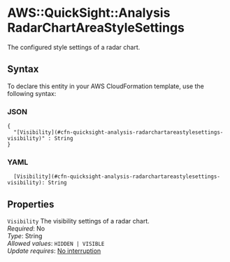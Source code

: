 # AWS::QuickSight::Analysis RadarChartAreaStyleSettings<a name="aws-properties-quicksight-analysis-radarchartareastylesettings"></a>

The configured style settings of a radar chart\.

## Syntax<a name="aws-properties-quicksight-analysis-radarchartareastylesettings-syntax"></a>

To declare this entity in your AWS CloudFormation template, use the following syntax:

### JSON<a name="aws-properties-quicksight-analysis-radarchartareastylesettings-syntax.json"></a>

```
{
  "[Visibility](#cfn-quicksight-analysis-radarchartareastylesettings-visibility)" : String
}
```

### YAML<a name="aws-properties-quicksight-analysis-radarchartareastylesettings-syntax.yaml"></a>

```
  [Visibility](#cfn-quicksight-analysis-radarchartareastylesettings-visibility): String
```

## Properties<a name="aws-properties-quicksight-analysis-radarchartareastylesettings-properties"></a>

`Visibility`  <a name="cfn-quicksight-analysis-radarchartareastylesettings-visibility"></a>
The visibility settings of a radar chart\.  
*Required*: No  
*Type*: String  
*Allowed values*: `HIDDEN | VISIBLE`  
*Update requires*: [No interruption](https://docs.aws.amazon.com/AWSCloudFormation/latest/UserGuide/using-cfn-updating-stacks-update-behaviors.html#update-no-interrupt)